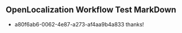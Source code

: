 ## OpenLocalization Workflow Test MarkDown
* a80f6ab6-0062-4e87-a273-af4aa9b4a833 thanks!

<!--HONumber=Jul16_HO4-->


